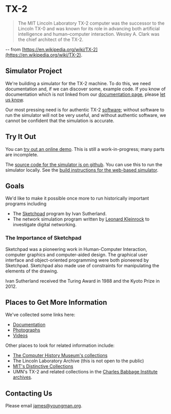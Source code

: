 # TX-2

> The MIT Lincoln Laboratory TX-2 computer was the successor to the
> Lincoln TX-0 and was known for its role in advancing both artificial
> intelligence and human–computer interaction. Wesley A. Clark was the
> chief architect of the TX-2.

-- from [https://en.wikipedia.org/wiki/TX-2](https://en.wikipedia.org/wiki/TX-2).

## Simulator Project

We're building a simulator for the TX-2 machine.  To do this, we need
documentation and, if we can discover some, example code.  If you know
of documentation which is not linked from our [documentation
page](documentation), please [let us know](#contacting-us).

Our most pressing need is for authentic TX-2 [software](software);
without software to run the simulator will not be very useful, and
without authentic software, we cannot be confident that the simulation
is accurate.

## Try It Out

You can [try out an online demo](https://tx-2.github.io/demo/).  This
is still a work-in-progress; many parts are incomplete.

The [source code for the simulator is on
github](https://github.com/TX-2/TX-2-simulator).  You can use this to
run the simulator locally.  See the [build instructions for the
web-based
simulator](https://github.com/TX-2/TX-2-simulator/blob/main/docs/build/web.md).

## Goals

We'd like to make it possible once more to run historically
important programs including

* The [Sketchpad](https://en.wikipedia.org/wiki/Sketchpad) program by
  Ivan Sutherland.
* The network simulation program written by [Leonard
  Kleinrock](https://en.wikipedia.org/wiki/Leonard_Kleinrock)
  to investigate digital networking.

### The Importance of Sketchpad

Sketchpad was a pioneering work in Human-Computer Interaction,
computer graphics and computer-aided design.  The graphical user
interface and object-oriented programming were both pioneered by
Sketchpad.  Sketchpad also made use of constraints for manipulating
the elements of the drawing.

Ivan Sutherland received the Turing Award in 1988 and the Kyoto Prize
in 2012.

## Places to Get More Information

We've collected some links here:

- [Documentation](documentation)
- [Photographs](photographs)
- [Videos](videos)

Other places to look for related information include:

- [The Computer History Museum's collections](https://www.computerhistory.org/collections/catalog/)
- The Lincoln Laboratory Archive (this is not open to the public)
- [MIT's Distinctive Collections](https://libraries.mit.edu/distinctive-collections/)
- UMN's TX-2 and related collections in the [Charles Babbage Institute archives](https://archives.lib.umn.edu/repositories/3).

## Contacting Us

Please email [james@youngman.org](mailto:james@youngman.org).
